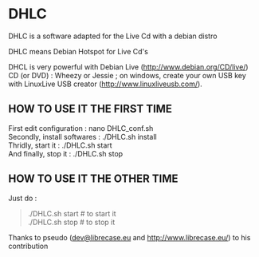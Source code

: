 DHLC
====

DHLC is a software adapted for the Live Cd with a debian distro 

DHLC means Debian Hotspot for Live Cd's 

DHCL is very powerful with Debian Live (http://www.debian.org/CD/live/) CD (or DVD) : Wheezy or Jessie ; on windows, create your own USB key with LinuxLive USB creator (http://www.linuxliveusb.com/).

HOW TO USE IT THE FIRST TIME
-------------
First edit configuration : nano DHLC_conf.sh  
Secondly, install softwares : ./DHLC.sh install  
Thridly, start it : ./DHLC.sh start  
And finally, stop it : ./DHLC.sh stop  

HOW TO USE IT THE OTHER TIME
-------------
Just do :   
>./DHLC.sh start  # to start it  
>./DHLC.sh stop  # to stop it

Thanks to pseudo (dev@librecase.eu and http://www.librecase.eu/) to his contribution

